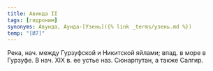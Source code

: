 ```yaml
---
title: Авинда II
tags: [гидроним]
synonyms: Авунда, Аунда-[Узень]({% link _terms/узень.md %})
temp: "[И7]"
---
```


Река, нач. между Гурзуфской и Никитской яйлами; впад. в море в Гурзуфе. В нач.
ХIХ в. ее устье наз. Сюнарпутан, а также Салгир.
